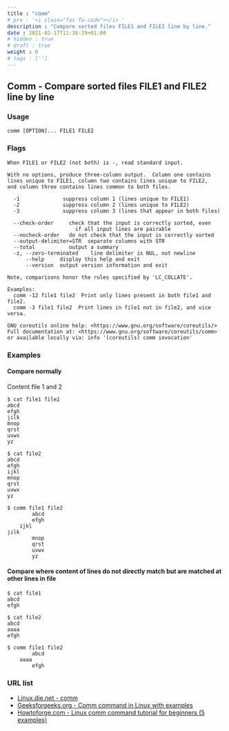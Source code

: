 ```yaml
---
title : "comm"
# pre : '<i class="fas fa-code"></i> '
description : "Compare sorted files FILE1 and FILE2 line by line."
date : 2021-03-17T11:36:29+01:00
# hidden : true
# draft : true
weight : 0
# tags : ['']
---
```


## Comm - Compare sorted files FILE1 and FILE2 line by line

### Usage

```plain
comm [OPTION]... FILE1 FILE2
```

### Flags

```plain
When FILE1 or FILE2 (not both) is -, read standard input.

With no options, produce three-column output.  Column one contains
lines unique to FILE1, column two contains lines unique to FILE2,
and column three contains lines common to both files.

  -1              suppress column 1 (lines unique to FILE1)
  -2              suppress column 2 (lines unique to FILE2)
  -3              suppress column 3 (lines that appear in both files)

  --check-order     check that the input is correctly sorted, even
                      if all input lines are pairable
  --nocheck-order   do not check that the input is correctly sorted
  --output-delimiter=STR  separate columns with STR
  --total           output a summary
  -z, --zero-terminated    line delimiter is NUL, not newline
      --help     display this help and exit
      --version  output version information and exit

Note, comparisons honor the rules specified by 'LC_COLLATE'.

Examples:
  comm -12 file1 file2  Print only lines present in both file1 and file2.
  comm -3 file1 file2  Print lines in file1 not in file2, and vice versa.

GNU coreutils online help: <https://www.gnu.org/software/coreutils/>
Full documentation at: <https://www.gnu.org/software/coreutils/comm>
or available locally via: info '(coreutils) comm invocation'

```

### Examples

#### Compare normally

Content file 1 and 2

```plain
$ cat file1 file2
abcd
efgh
jilk
mnop
qrst
uvwx
yz

$ cat file2
abcd
efgh
ijkl
mnop
qrst
uvwx
yz
```

```plain
$ comm file1 file2
        abcd
        efgh
    ijkl
jilk
        mnop
        qrst
        uvwx
        yz
```

#### Compare where content of lines do not directly match but are matched at other lines in file

```plain
$ cat file1      
abcd
efgh

$ cat file2
abcd
aaaa
efgh
```

```plain
$ comm file1 file2
        abcd
    aaaa
        efgh
```

### URL list

* [Linux.die.net - comm](https://linux.die.net/man/1/comm)
* [Geeksforgeeks.org - Comm command in Linux with examples](https://www.geeksforgeeks.org/comm-command-in-linux-with-examples/)
* [Howtoforge.com - Linux comm command tutorial for beginners (5 examples)](https://www.howtoforge.com/linux-comm-command/)
